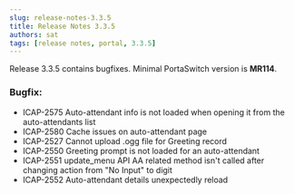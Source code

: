 ```yaml
---
slug: release-notes-3.3.5
title: Release Notes 3.3.5
authors: sat
tags: [release notes, portal, 3.3.5]
---
```


Release 3.3.5 contains bugfixes. 
Minimal PortaSwitch version is **MR114**.

### Bugfix:
- ICAP-2575 Auto-attendant info is not loaded when opening it from the auto-attendants list
- ICAP-2580 Cache issues on auto-attendant page
- ICAP-2527 Cannot upload .ogg file for Greeting record
- ICAP-2550 Greeting prompt is not loaded for an auto-attendant
- ICAP-2551 update_menu API AA related method isn't called after changing action from "No Input" to digit
- ICAP-2552 Auto-attendant details unexpectedly reload